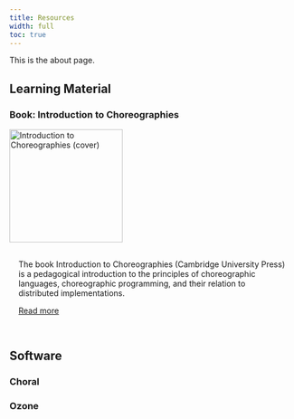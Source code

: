 ```yaml
---
title: Resources
width: full
toc: true
---
```


This is the about page.

## Learning Material

### Book: Introduction to Choreographies

<div style="display: inline-flex; flex-wrap: wrap; align-items: end;">
<img src="/images/itc-cover.webp" alt="Introduction to Choreographies (cover)" width="200" />
<div style="padding: 1rem; flex: 1 1 300px;">

The book Introduction to Choreographies (Cambridge University Press) is a pedagogical introduction to the principles of choreographic languages, choreographic programming, and their relation to distributed implementations.

[Read more](https://www.fabriziomontesi.com/introduction-to-choreographies/)

</div>
</div>

## Software

### Choral

### Ozone

<!-- ## Mech -->
